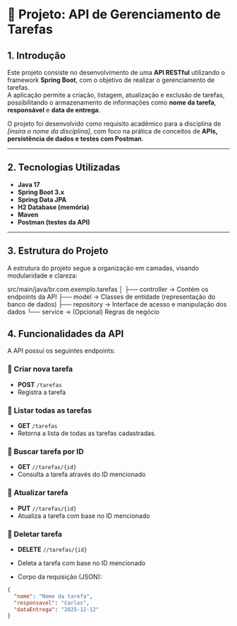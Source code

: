 # 📌 Projeto: API de Gerenciamento de Tarefas

## 1. Introdução
Este projeto consiste no desenvolvimento de uma **API RESTful** utilizando o framework **Spring Boot**, com o objetivo de realizar o gerenciamento de tarefas.  
A aplicação permite a criação, listagem, atualização e exclusão de tarefas, possibilitando o armazenamento de informações como **nome da tarefa**, **responsável** e **data de entrega**.  

O projeto foi desenvolvido como requisito acadêmico para a disciplina de *[insira o nome da disciplina]*, com foco na prática de conceitos de **APIs, persistência de dados e testes com Postman**.

---

## 2. Tecnologias Utilizadas
- **Java 17**  
- **Spring Boot 3.x**  
- **Spring Data JPA**  
- **H2 Database (memória)**  
- **Maven**  
- **Postman (testes da API)**  

---

## 3. Estrutura do Projeto
A estrutura do projeto segue a organização em camadas, visando modularidade e clareza:  

src/main/java/br.com.exemplo.tarefas
│
├── controller → Contém os endpoints da API
├── model → Classes de entidade (representação do banco de dados)
├── repository → Interface de acesso e manipulação dos dados
└── service → (Opcional) Regras de negócio

## 4. Funcionalidades da API
A API possui os seguintes endpoints:

### 🔹 Criar nova tarefa
- **POST** `/tarefas`
- Registra a tarefa

### 🔹 Listar todas as tarefas
- **GET** `/tarefas`
- Retorna a lista de todas as tarefas cadastradas.

### 🔹 Buscar tarefa por ID
- **GET** `//tarefas/{id}`
- Consulta a tarefa através do ID mencionado

### 🔹 Atualizar tarefa
- **PUT** `//tarefas/{id}`
- Atualiza a tarefa com base no ID mencionado

### 🔹 Deletar tarefa
- **DELETE** `//tarefas/{id}`
- Deleta a tarefa com base no ID mencionado

- Corpo da requisição (JSON):
```json
{
  "nome": "Nome da tarefa",
  "responsavel": "Carlos",
  "dataEntrega": "2025-12-12"
}

